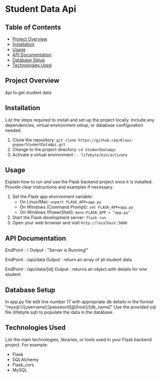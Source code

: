 # Student Data Api

## Table of Contents

- [Project Overview](#project-overview)
- [Installation](#installation)
- [Usage](#usage)
- [API Documentation](#api-documentation)
- [Database Setup](#database-setup)
- [Technologies Used](#technologies-used)

## Project Overview

Api to get student data

## Installation

List the steps required to install and set up the project locally. Include any dependencies, virtual environment setup, or database configuration needed.

1. Clone the repository: `git clone https://github.com/Klaus-poppe/StudentDataApi.git`
2. Change to the project directory: `cd StudentDataApi`
3. Activate a virtual environment : `. lifebyte/bin/activate`

## Usage

Explain how to run and use the Flask backend project once it is installed. Provide clear instructions and examples if necessary.

1. Set the Flask app environment variable:
   - On Linux/Mac: `export FLASK_APP=app.py`
   - On Windows (Command Prompt): `set FLASK_APP=app.py`
   - On Windows (PowerShell): `$env:FLASK_APP = "app.py"`
2. Start the Flask development server: `flask run`
3. Open your web browser and visit `http://localhost:5000`

## API Documentation

EndPoint : /
Output : "Server is Running!"

EndPoint : /api/data
Output : return an array of all student data

EndPoint : /api/data/[id]
Output : returns an object with details for one student

## Database Setup

In app.py file edit line number 17 with appropriate db details in the format "mysql://[username]:[password]@[host]/[db_name]"
Use the provided sql file (lifebyte.sql) to populate the data in the database.

## Technologies Used

List the main technologies, libraries, or tools used in your Flask backend project. For example:

- Flask
- SQLAlchemy
- Flask_cors
- MySQL
